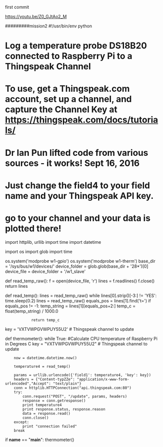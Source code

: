 first commit


https://youtu.be/Z0_GJtAo2_M

#########mission2
#!/usr/bin/env python 

# Log a temperature probe DS18B20 connected to Raspberry Pi  to a Thingspeak Channel 
# To use, get a Thingspeak.com account, set up a channel, and capture the Channel Key at https://thingspeak.com/docs/tutorials/  
# Dr Ian Pun lifted code from various sources - it works!   Sept 16, 2016 
# Just change the field4 to your field name and your Thingspeak API key. 
# go to your channel and your data is plotted there! 

import httplib, urllib 
import time 
import datetime 

import os 
import glob 
import time 

os.system('modprobe w1-gpio') 
os.system('modprobe w1-therm') 
base_dir = '/sys/bus/w1/devices/' 
device_folder = glob.glob(base_dir + '28*')[0] 
device_file = device_folder + '/w1_slave' 

def read_temp_raw(): 
        f = open(device_file, 'r') 
        lines = f.readlines() 
        f.close() 
        return lines 

def read_temp(): 
        lines = read_temp_raw() 
        while lines[0].strip()[-3:] != 'YES': 
                time.sleep(0.2) 
                lines = read_temp_raw() 
        equals_pos = lines[1].find('t=') 
        if equals_pos != -1: 
                temp_string = lines[1][equals_pos+2:] 
                temp_c = float(temp_string) / 1000.0 
                
                return temp_c 


key = 'VXTVWPGVWPUY55U2'  # Thingspeak channel to update 


def thermometer(): 
    while True: 
        #Calculate CPU temperature of Raspberry Pi in Degrees C 
        key = "VXTVWPGVWPUY55U2" # Thingspeak channel to update 

        
        now = datetime.datetime.now() 

        temperature4 = read_temp() 

        params = urllib.urlencode({'field1': temperature4, 'key': key}) 
        headers = {"Content-typZZe": "application/x-www-form-urlencoded","Accept": "text/plain"} 
        conn = httplib.HTTPConnection("api.thingspeak.com:80") 
        try: 
            conn.request("POST", "/update", params, headers) 
            response = conn.getresponse() 
            print temperature4 
            print response.status, response.reason 
            data = response.read() 
            conn.close() 
        except: 
            print "connection failed" 
        break 

if __name__ == "__main__": 
        thermometer() 
